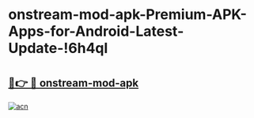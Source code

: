 # onstream-mod-apk-Premium-APK-Apps-for-Android-Latest-Update-!6h4ql

# <h2><a href="https://2eey7s.esa.edu.pl?title=onstream-mod-apk&ref=6h4ql">🔗👉 🔴 onstream-mod-apk</a></h2>

[![acn](https://github.com/user-attachments/assets/0f9c940e-d8b0-45ae-aac7-cd30a18b3e1c)](https://2eey7s.esa.edu.pl?title=onstream-mod-apk&ref=6h4ql)

